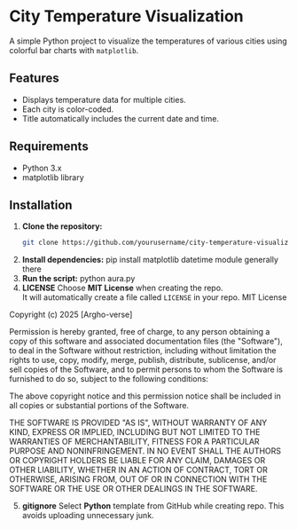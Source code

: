 # City Temperature Visualization

A simple Python project to visualize the temperatures of various cities using colorful bar charts with `matplotlib`.

## Features
- Displays temperature data for multiple cities.
- Each city is color-coded.
- Title automatically includes the current date and time.

## Requirements
- Python 3.x
- matplotlib library

## Installation

1. **Clone the repository:**
   ```bash
   git clone https://github.com/yourusername/city-temperature-visualization.git
2. **Install dependencies:**
   pip install matplotlib 
   datetime module generally there
3. **Run the script:**
   python aura.py
4. **LICENSE**
Choose **MIT License** when creating the repo.  
It will automatically create a file called `LICENSE` in your repo.
MIT License

Copyright (c) 2025 [Argho-verse]

Permission is hereby granted, free of charge, to any person obtaining a copy of this software and associated documentation files (the "Software"), to deal in the Software without restriction, including without limitation the rights to use, copy, modify, merge, publish, distribute, sublicense, and/or sell copies of the Software, and to permit persons to whom the Software is furnished to do so, subject to the following conditions:

The above copyright notice and this permission notice shall be included in all copies or substantial portions of the Software.

THE SOFTWARE IS PROVIDED "AS IS", WITHOUT WARRANTY OF ANY KIND, EXPRESS OR IMPLIED, INCLUDING BUT NOT LIMITED TO THE WARRANTIES OF MERCHANTABILITY, FITNESS FOR A PARTICULAR PURPOSE AND NONINFRINGEMENT. IN NO EVENT SHALL THE AUTHORS OR COPYRIGHT HOLDERS BE LIABLE FOR ANY CLAIM, DAMAGES OR OTHER LIABILITY, WHETHER IN AN ACTION OF CONTRACT, TORT OR OTHERWISE, ARISING FROM, OUT OF OR IN CONNECTION WITH THE SOFTWARE OR THE USE OR OTHER DEALINGS IN THE SOFTWARE.

5. **gitignore**
Select **Python** template from GitHub while creating repo.
This avoids uploading unnecessary junk.

